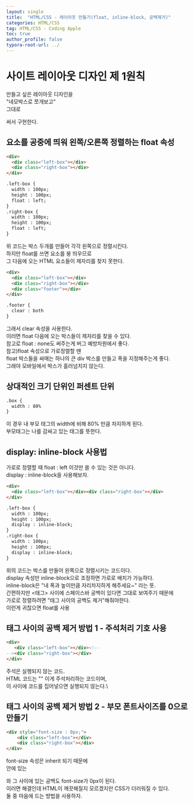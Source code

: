 ```yaml
---
layout: single
title:  "HTML/CSS - 레이아웃 만들기(float, inline-block, 공백제거)"
categories: HTML/CSS
tag: HTML/CSS - Coding Apple
toc: true
author_profile: false
typora-root-url: ../
---
```


# 사이트 레이아웃 디자인 제 1원칙
만들고 싶은 레이아웃 디자인을\
"네모박스로 쪼개보고"\
그대로 <div>써서 구현한다.

## 요소를 공중에 띄워 왼쪽/오른쪽 정렬하는 float 속성
```html
<div>
  <div class="left-box"></div>
  <div class="right-box"></div>
</div>

.left-box {
  width : 100px; 
  height : 100px;
  float : left;
}
.right-box {
  width : 100px; 
  height : 100px;
  float : left;
}
```
위 코드는 박스 두개를 만들어 각각 왼쪽으로 정렬시킨다.\
하지만 float를 쓰면 요소를 붕 띄우므로\
그 다음에 오는 HTML 요소들이 제자리를 찾지 못한다.

```html
<div>
  <div class="left-box"></div>
  <div class="right-box"></div>
  <div class="footer"></div>
</div>

.footer {
  clear : both
}
```
그래서 clear 속성을 사용한다.\
이러면 float 다음에 오는 박스들이 제자리를 찾을 수 있다.\
참고로 float : none도 써주는게 버그 예방차원에서 좋다.\
참고)float 속성으로 가로정렬할 땐\
float 박스들을 싸매는 하나의 큰 div 박스를 만들고 폭을 지정해주는게 좋다.\
그래야 모바일에서 박스가 흘러넘치지 않는다.

## 상대적인 크기 단위인 퍼센트 단위
```html
.box {
  width : 80%
}
```
이 경우 내 부모 태그의 width에 비해 80% 만큼 차지하게 된다.\
부모태그는 나를 감싸고 있는 태그를 뜻한다.

## display: inline-block 사용법
가로로 정렬할 때 float : left 이것만 쓸 수 있는 것은 아니다.\
display : inline-block을 사용해보자.
```html
<div>
  <div class="left-box"></div><div class="right-box"></div>
</div>

.left-box {
  width : 100px; 
  height : 100px;
  display : inline-block;
}
.right-box {
  width : 100px; 
  height : 100px;
  display : inline-block;
}
```
위의 코드는 박스를 만들어 왼쪽으로 정렬시키는 코드이다.\
display 속성만 inline-block으로 조정하면 가로로 배치가 가능하다.\
inline-block은 "내 폭과 높이만큼 자리차지하게 해주세요~" 라는 뜻.\
간편하지만 <태그> 사이에 스페이스바 공백이 있다면 그대로 보여주기 때문에\
가로로 정렬하려면 "태그 사이의 공백도 제거"해줘야한다.\
이런게 귀찮으면 float를 사용

## 태그 사이의 공백 제거 방법 1 - 주석처리 기호 사용
```html
<div>
   <div class="left-box"></div><!--
--><div class="right-box"></div>
</div>
```
주석은 실행되지 않는 코드.\
HTML 코드는 "<!-- -->" 이게 주석처리하는 코드이며,\
이 사이에 코드를 집어넣으면 실행되지 않는다.\

## 태그 사이의 공백 제거 방법 2 - 부모 폰트사이즈를 0으로 만들기
```html
<div style="font-size : 0px;">
    <div class="left-box"></div>
    <div class="right-box"></div>
</div>
```
font-size 속성은 inherit 되기 때문에\
안에 있는 <div>와 그 사이에 있는 공백도 font-size가 0px이 된다.\
이러면 해결인데 HTML이 깨끗해질지 모르겠지만 CSS가 더러워질 수 있다.\
둘 중 마음에 드는 방법을 사용하자.